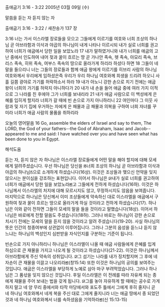 출애굽기 3:16 - 3:22 
2005년 03월 09일 (수)

말씀을 듣는 자 듣지 않는 자



출애굽기 3:16 - 3:22 / 새찬송가 137 장


3:16 너는 가서 이스라엘 장로들을 모으고 그들에게 이르기를 여호와 너희 조상의 하나님 곧 아브라함과 이삭과 야곱의 하나님이 내게 나타나 이르시되 내가 실로 너희를 권고하여 너희가 애굽에서 당한 일을 보았노라 17 내가 말하였거니와 내가 너희를 애굽의 고난 중에서 인도하여 내어 젖과 꿀이 흐르는 땅 곧 가나안 족속, 헷 족속, 아모리 족속, 브리스 족속, 히위 족속, 여부스 족속의 땅으로 올라가게 하리라 하셨다 하면 18 그들이 네 말을 들으리니 너는 그들의 장로들과 함께 애굽 왕에게 이르기를 히브리 사람의 하나님 여호와께서 우리에게 임하셨은즉 우리가 우리 하나님 여호와께 희생을 드리려 하오니 사흘 길쯤 광야로 가기를 허락하소서 하라 19 내가 아노니 강한 손으로 치기 전에는 애굽 왕이 너희의 가기를 허락지 아니하다가 20 내가 내 손을 들어 애굽 중에 여러 가지 이적으로 그 나라를 친 후에야 그가 너희를 보내리라 21 내가 애굽 사람으로 이 백성에게 은혜를 입히게 할지라 너희가 갈 때에 빈 손으로 가지 아니하리니 22 여인마다 그 이웃 사람과 및 자기 집에 우거하는 자에게 은 패물과 금 패물과 의복을 구하여 너희 자녀를 꾸미라 너희가 애굽 사람의 물품을 취하리라 

오늘의 영어말씀 
16 Go, assemble the elders of Israel and say to them, The LORD, the God of your fathers--the God of Abraham, Isaac and Jacob--appeared to me and said: I have watched over you and have seen what has been done to you in Egypt.

해석도움





듣는 자, 듣지 않은 자 
하나님은 이스라엘 장로들에게 어떤 말을 해야 할지에 대해 모세에게 알려주셨습니다. 우선 하나님은 당신을 ꡐ너희 조상의 하나님 곧 아브라함과 이삭과 야곱의 하나님ꡑ으로 소개하게 하셨습니다(16상). 이것은 조상들과 맺으신 언약을 잊지 않으시는 분이심을 강조하는 표현입니다. 이어서 하나님은 ꡒ내가 실로 너희를 권고하여 너희가 애굽에서 당한 일을 보았노라ꡓ고 그들에게 전하게 하셨습니다(16하). 이것은 하나님께서 이스라엘의 처지에 대해 모르시지도 않고, 무정하시지도 않음을 보여줍니다. 마지막으로 하나님은 당신께서 이미 조상들에게 약속하신 대로 이스라엘을 애굽에서 구원하여 젖과 꿀이 흐르는 땅으로 올라가게 하실 것이라고 전하게 하셨습니다(17). 하나님은 이와 같이 전하면 그들이 모세의 말을 들을 것이라고 말했습니다(18상). 이어서 하나님은 바로에게 전할 말씀도 주셨습니다(18하). 그러나 바로는 하나님이 강한 손으로 치시기 전에는 모세의 말을 듣지 않을 것이라고 알려 주셨습니다(19-20). 사실 하나님의 뜻은 인간의 청종여부에 상관없이 이루어집니다. 그러나 그분의 음성을 듣느냐 듣지 않느냐는 하나님의 백성인지 심판받을 자식인지를 구분하는 기준이 됩니다. 

빈손으로 가지 아니하리니 
하나님은 이스라엘이 나올 때 애굽 사람들에게 은혜를 입게 하심으로 큰 재물을 가지고 나오게 될 것이라고 하셨습니다(21-22). 이것은 하나님께서 아브라함에게 주신 약속의 성취입니다. ꡒ그 섬기는 나라를 내가 징치할지며 그 후에 네 자손이 큰 재물을 이끌고 나오리라ꡓ(창15:14) 또한 이것은 하나님의 공의를 보여주는 것입니다. 애굽은 이스라엘을 부당하게 노예로 삼아 마구 부려먹었습니다. 그러나 하나님은 그 품삯을 잊지 않으신 것입니다. 후일 이스라엘은 이 전례를 따라 자유케 되는 종에게 재물을 주어 보내는 법을 갖게 됩니다. ꡒ그를 놓아 자유하게 할 때에는 공수로 가게 하지 말고 네 양 무리 중에서와 타작 마당에서와 포도주 틀에서 그에게 후히 줄지니 곧 네 하나님 여호와께서 네게 복을 주신 대로 그에게 줄지니라 너는 애굽 땅에서 종 되었던 것과 네 하나님 여호와께서 너를 속하셨음을 기억하라ꡓ(신 15:13-15)